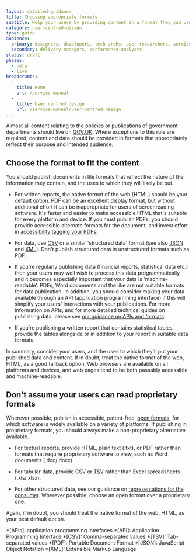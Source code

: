 ```yaml
---
layout: detailed-guidance
title: Choosing appropriate formats
subtitle: Help your users by providing content in a format they can use
category: user-centred-design
type: guide
audience:
  primary: designers, developers, tech-archs, user-researchers, service-managers
  secondary: delivery-managers, performance-analysts
status: draft
phases:
  - beta
  - live
breadcrumbs:
  -
    title: Home
    url: /service-manual
  -
    title: User centred design
    url: /service-manual/user-centred-design
---
```


Almost all content relating to the policies or publications of government departments should live on [GOV.UK](https://www.gov.uk/). Where exceptions to this rule are required, content and data should be provided in formats that appropriately reflect their purpose and intended audience.

## Choose the format to fit the content

You should publish documents in file formats that reflect the nature of the information they contain, and the uses to which they will likely be put.

- For written reports, the native format of the web (HTML) should be your default option. PDF can be an excellent display format, but without additional effort it can be inappropriate for users of screenreading software. It's faster and easier to make accessible HTML that's suitable for every platform and device. If you must publish PDFs, you should provide accessible alternate formats for the document, and invest effort in [accessibility tagging your PDFs](/service-manual/user-centred-design/resources/creating-accessible-PDFs.html).

- For data, use [CSV](https://en.wikipedia.org/wiki/Comma-separated_values) or a similar 'structured data' format (see also [JSON](https://en.wikipedia.org/wiki/JSON) and [XML](https://en.wikipedia.org/wiki/XML)). Don't publish structured data in unstructured formats such as PDF.

- If you're regularly publishing data (financial reports, statistical data etc.) then your users may well wish to process this data programmatically, and it becomes especially important that your data is 'machine-readable'. PDFs, Word documents and the like are not suitable formats for data publication. In addition, you should consider making your data available through an API (application programming interface) if this will simplify your users' interactions with your publications. For more information on APIs, and for more detailed technical guides on publishing data, please see [our guidance on APIs and formats](/service-manual/making-software/apis.html#representations-are-for-the-consumer).

- If you're publishing a written report that contains statistical tables, provide the tables alongside or in addition to your report in suitable data formats.

In summary, consider your users, and the uses to which they'll put your published data and content. If in doubt, treat the native format of the web, HTML, as a good fallback option. Web browsers are available on all platforms and devices, and web pages tend to be both passably accessible and machine-readable.

## Don't assume your users can read proprietary formats

Wherever possible, publish in accessible, patent-free, [open formats](https://en.wikipedia.org/wiki/Open_format), for which software is widely available on a variety of platforms. If publishing in proprietary formats, you should always make a non-proprietary alternative available.

- For textual reports, provide HTML, plain text (.txt), or PDF rather than formats that require proprietary software to view, such as Word documents (.doc/.docx).

- For tabular data, provide CSV or [TSV](https://en.wikipedia.org/wiki/Tab-separated_values) rather than Excel spreadsheets (.xls/.xlsx).

- For other structured data, see our guidance on [representations for the
  consumer](/service-manual/making-software/apis.html#representations-are-for-the-consumer). Wherever possible, choose an open format over a proprietary one.

Again, if in doubt, you should treat the native format of the web, HTML, as your best default option.

*[APIs]: application programming interfaces
*[API]: Application Programming Interface
*[CSV]: Comma-separated values
*[TSV]: Tab-separated values
*[PDF]: Portable Document Format
*[JSON]: JavaScript Object Notation
*[XML]: Extensible Markup Language
